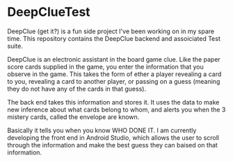 # DeepClueTest


DeepClue (get it?) is a fun side project I've been working on in my spare time. 
This repository contains the DeepClue backend and assoiciated Test suite.

DeepClue  is an electronic assistant in the board game clue. Like the paper score cards supplied in the game, 
you enter the information that you observe in the game. This takes the form of ether a player revealing a card to you, 
revealing a card to another player, or passing on a guess (meaning they do not have any of the cards in that guess).

The back end takes this information and stores it. It uses the data to make new inference about what cards belong to whom,
and alerts you when the 3 mistery cards, called the envelope are known. 

Basically it tells you when you know WHO DONE IT. I am currently developing the front end in Android Studio, which allows the 
user to scroll through the information and make the best guess they can baised on that information. 
